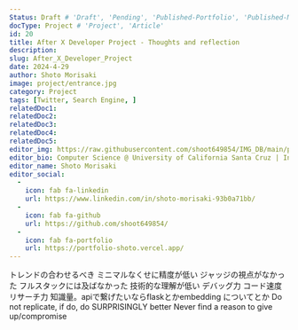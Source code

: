 ```yaml
---
Status: Draft # 'Draft', 'Pending', 'Published-Portfolio', 'Published-Medium', 'Rewriting'
docType: Project # 'Project', 'Article'
id: 20
title: After X Developer Project - Thoughts and reflection
description: 
slug: After_X_Developer_Project
date: 2024-4-29
author: Shoto Morisaki
image: project/entrance.jpg
category: Project
tags: [Twitter, Search Engine, ]
relatedDoc1: 
relatedDoc2: 
relatedDoc3: 
relatedDoc4: 
relatedDoc5: 
editor_img: https://raw.githubusercontent.com/shoot649854/IMG_DB/main/profile.webp
editor_bio: Computer Science @ University of California Santa Cruz | Intern @ LiNK
editor_name: Shoto Morisaki
editor_social:
  -
    icon: fab fa-linkedin
    url: https://www.linkedin.com/in/shoto-morisaki-93b0a71bb/
  -
    icon: fab fa-github
    url: https://github.com/shoot649854/
  -
    icon: fab fa-portfolio
    url: https://portfolio-shoto.vercel.app/
---
```


トレンドの合わせるべき
ミニマルなくせに精度が低い
ジャッジの視点がなかった
フルスタックには及ばなかった
技術的な理解が低い
デバッグ力
コード速度
リサーチ力
知識量。apiで繋げたいならflaskとかembedding についてとか
Do not replicate, if do, do SURPRISINGLY better 
Never find a reason to give up/compromise 

